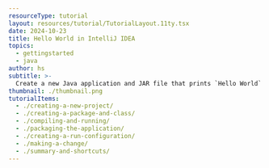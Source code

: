```yaml
---
resourceType: tutorial
layout: resources/tutorial/TutorialLayout.11ty.tsx
date: 2024-10-23
title: Hello World in IntelliJ IDEA
topics:
  - gettingstarted
  - java
author: hs
subtitle: >-
  Create a new Java application and JAR file that prints `Hello World` to the console.
thumbnail: ./thumbnail.png
tutorialItems:
  - ./creating-a-new-project/
  - ./creating-a-package-and-class/
  - ./compiling-and-running/
  - ./packaging-the-application/
  - ./creating-a-run-configuration/
  - ./making-a-change/
  - ./summary-and-shortcuts/
---
```

